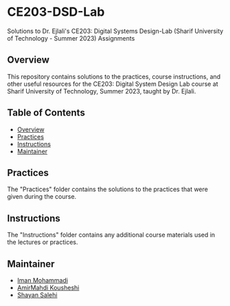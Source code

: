 # CE203-DSD-Lab
Solutions to Dr. Ejlali's CE203: Digital Systems Design-Lab (Sharif University of Technology - Summer 2023) Assignments

## Overview

This repository contains solutions to the practices, course instructions, and other useful resources for the CE203: Digital System Design Lab course at Sharif University of Technology, Summer 2023, taught by Dr. Ejlali.

## Table of Contents

- [Overview](#overview)
- [Practices](#practices)
- [Instructions](#instructions)
- [Maintainer](#Maintainer)

## Practices

The "Practices" folder contains the solutions to the practices that were given during the course.

## Instructions

The "Instructions" folder contains any additional course materials used in the lectures or practices.

## Maintainer

- [Iman Mohammadi](https://github.com/Imanm02)
- [AmirMahdi Kousheshi](https://github.com/amkamir82)
- [Shayan Salehi](https://github.com/ShayanSalehi81)